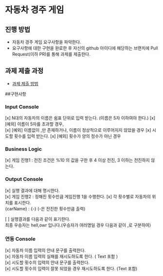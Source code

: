 # 자동차 경주 게임
## 진행 방법
* 자동차 경주 게임 요구사항을 파악한다.
* 요구사항에 대한 구현을 완료한 후 자신의 github 아이디에 해당하는 브랜치에 Pull Request(이하 PR)를 통해 과제를 제출한다.

## 과제 제출 과정
* [과제 제출 방법](https://github.com/next-step/nextstep-docs/tree/master/precourse)


##구현사항

### Input Console
[x] N대의 자동차의 이름은 쉼표 단위로 입력 받는다. (이름은 5자 이하여야 한다.)
[x] [예외] 이름이 5자를 초과할 경우,  
[x] [예외] 이름없이 ,만 존재하거나, 이름이 정상적으로 이루어지지 않았을 경우
[x] 시도할 횟수를 입력 받는다.
[x] [예외] 횟수가 양의 정수가 아닌 경우

### Business Logic  
[x] 게임 진행1 : 전진 조건은 %10 의 값을 구한 후 4 이상 전진, 3 이하는 전진하지 않는다.  

### Output Console
[x] 실행 결과에 대해 명시한다.  
[x] 게임 진행2 : 정해진 횟수만큼 게임진행 1을 수행한다.
[x] 각 횟수별로 자동차의 위치를 표시한다.  
{carName} : {-}   (-은 전진한 횟수만큼 출력)  

[ ] 실행결과를 다음과 같이 표기한다.  
   최종 우승자는 hell,owr 입니다.(우승자가 여러명일 경우 다음과 같이 ,로 구분하여)  

### 연동 Console
[x] 자동차 이름 입력의 안내 문구를 출력한다.  
[x] 자동차 이름 입력의 실패를 재시도하도록 한다. ( Text 포함 )  
[x] 시도할 횟수의 입력의 안내 문구를 출력한다.  
[x] 시도할 횟수의 입력이 잘못 되었을 경우 재시도하도록 한다. (Text 포함)